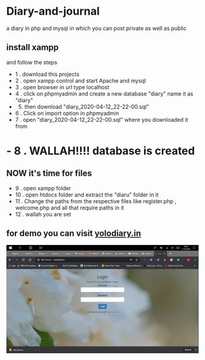 # Diary-and-journal
a diary in php and mysql in which you can post private as well as public 
## install xampp
and follow the steps
- 1 . download this projects 
- 2 . open xampp control and start Apache and mysql
- 3 . open browser in url type localhost
- 4 . click on phpmyadmin and create a new database "diary" name it as "diary"
- 5. then download "diary_2020-04-12_22-22-00.sql"
- 6 . Click on import option in phpmyadmin
- 7 . open "diary_2020-04-12_22-22-00.sql" where you downloaded it from 
# - 8 . WALLAH!!!! database is created
## NOW it's time for files 
- 9 . open xampp folder 
- 10 . open htdocs folder and extract the "diaru" folder in it 
- 11 . Change the paths from the respective files like register.php , welcome.php and all that require paths in it 
- 12 . wallah you are set 
## for demo you can visit [yolodiary.in](http://www.yolodiary.in/) 
![alt text](1.PNG)
